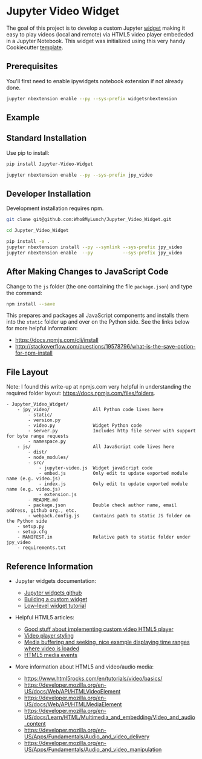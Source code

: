 # Jupyter Video Widget

The goal of this project is to develop a custom Jupyter [widget](https://github.com/ipython/ipywidgets)
making it easy to play videos (local and remote) via HTML5 video player embededed in a Jupyter Notebook.
This widget was initialized using this very handy Cookiecutter [template](https://github.com/jupyter-widgets/widget-cookiecutter).


## Prerequisites

You'll first need to enable ipywidgets notebook extension if not already done.

```bash
jupyter nbextension enable --py --sys-prefix widgetsnbextension
```

## Example



## Standard Installation

Use pip to install:

```bash
pip install Jupyter-Video-Widget

jupyter nbextension enable --py --sys-prefix jpy_video
```

## Developer Installation

Development installation requires npm.

```bash
git clone git@github.com:Who8MyLunch/Jupyter_Video_Widget.git

cd Jupyter_Video_Widget

pip install -e .
jupyter nbextension install --py --symlink --sys-prefix jpy_video
jupyter nbextension enable  --py           --sys-prefix jpy_video
```


## After Making Changes to JavaScript Code

Change to the `js` folder (the one containing the file `package.json`) and type the command:

```bash
npm install --save
```

This prepares and packages all JavaScript components and installs them into the `static` folder up
and over on the Python side.   See the links below for more helpful information:
- https://docs.npmjs.com/cli/install
- http://stackoverflow.com/questions/19578796/what-is-the-save-option-for-npm-install


## File Layout

Note: I found this write-up at npmjs.com very helpful in understanding the required folder layout: https://docs.npmjs.com/files/folders.

    - Jupyter_Video_Widget/
        - jpy_video/                All Python code lives here
            - static/
            - version.py
            - video.py              Widget Python code
            - server.py             Includes http file server with support for byte range requests
            - namespace.py
        - js/                       All JavaScript code lives here
            - dist/
            - node_modules/
            - src/
                - jupyter-video.js  Widget javaScript code
                - embed.js          Only edit to update exported module name (e.g. video.js)
                - index.js          Only edit to update exported module name (e.g. video.js)
                - extension.js
            - README.md
            - package.json          Double check author name, email address, github org., etc.
            - webpack.config.js     Contains path to static JS folder on the Python side
        - setup.py
        - setup.cfg
        - MANIFEST.in               Relative path to static folder under jpy_video
        - requirements.txt

## Reference Information

- Jupyter widgets documentation:
    - [Jupyter widgets github](https://github.com/ipython/ipywidgets)
    - [Building a custom widget](https://ipywidgets.readthedocs.io/en/latest/examples/Widget%20Custom.html)
    - [Low-level widget tutorial](https://ipywidgets.readthedocs.io/en/latest/examples/Widget%20Low%20Level.html)

- Helpful HTML5 articles:
    - [Good stuff about implementing custom video HTML5 player](https://developer.mozilla.org/en-US/Apps/Fundamentals/Audio_and_video_delivery/cross_browser_video_player)
    - [Video player styling](https://developer.mozilla.org/en-US/Apps/Fundamentals/Audio_and_video_delivery/Video_player_styling_basics)
    - [Media buffering and seeking, nice example displaying time ranges where video is loaded](https://developer.mozilla.org/en-US/Apps/Fundamentals/Audio_and_video_delivery/buffering_seeking_time_ranges)
    - [HTML5 media events](https://www.w3.org/2010/05/video/mediaevents.html)

- More information about HTML5 and video/audio media:
    - https://www.html5rocks.com/en/tutorials/video/basics/
    - https://developer.mozilla.org/en-US/docs/Web/API/HTMLVideoElement
    - https://developer.mozilla.org/en-US/docs/Web/API/HTMLMediaElement
    - https://developer.mozilla.org/en-US/docs/Learn/HTML/Multimedia_and_embedding/Video_and_audio_content
    - https://developer.mozilla.org/en-US/Apps/Fundamentals/Audio_and_video_delivery
    - https://developer.mozilla.org/en-US/Apps/Fundamentals/Audio_and_video_manipulation
